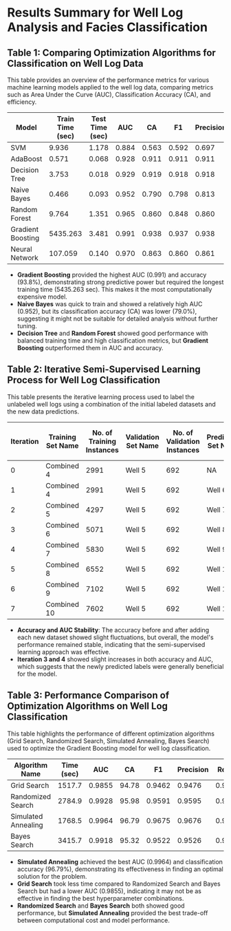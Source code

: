 # Results Summary for Well Log Analysis and Facies Classification

## Table 1: Comparing Optimization Algorithms for Classification on Well Log Data
This table provides an overview of the performance metrics for various machine learning models applied to the well log data, comparing metrics such as Area Under the Curve (AUC), Classification Accuracy (CA), and efficiency.

| Model              | Train Time (sec) | Test Time (sec) | AUC  | CA   | F1   | Precision | Recall | MCC  | Specificity | LogLoss |
|--------------------|-----------------|----------------|------|------|------|-----------|--------|------|-------------|---------|
| SVM                | 9.936           | 1.178          | 0.884| 0.563| 0.592| 0.697     | 0.563  | 0.405| 0.866       | 0.877   |
| AdaBoost           | 0.571           | 0.068          | 0.928| 0.911| 0.911| 0.911     | 0.911  | 0.853| 0.952       | 3.085   |
| Decision Tree      | 3.753           | 0.018          | 0.929| 0.919| 0.918| 0.918     | 0.919  | 0.865| 0.939       | 1.482   |
| Naive Bayes        | 0.466           | 0.093          | 0.952| 0.790| 0.798| 0.813     | 0.790  | 0.671| 0.908       | 0.576   |
| Random Forest      | 9.764           | 1.351          | 0.965| 0.860| 0.848| 0.860     | 0.860  | 0.761| 0.843       | 0.543   |
| Gradient Boosting  | 5435.263        | 3.481          | 0.991| 0.938| 0.937| 0.938     | 0.938  | 0.896| 0.947       | 0.217   |
| Neural Network     | 107.059         | 0.140          | 0.970| 0.863| 0.860| 0.861     | 0.863  | 0.769| 0.902       | 0.371   |

- **Gradient Boosting** provided the highest AUC (0.991) and accuracy (93.8%), demonstrating strong predictive power but required the longest training time (5435.263 sec). This makes it the most computationally expensive model.
- **Naive Bayes** was quick to train and showed a relatively high AUC (0.952), but its classification accuracy (CA) was lower (79.0%), suggesting it might not be suitable for detailed analysis without further tuning.
- **Decision Tree** and **Random Forest** showed good performance with balanced training time and high classification metrics, but **Gradient Boosting** outperformed them in AUC and accuracy.


## Table 2: Iterative Semi-Supervised Learning Process for Well Log Classification
This table presents the iterative learning process used to label the unlabeled well logs using a combination of the initial labeled datasets and the new data predictions.

| Iteration | Training Set Name | No. of Training Instances | Validation Set Name | No. of Validation Instances | Prediction Set Name | Prediction Instances | New Training Set Name | New Training Set Instances | Accuracy Before | Accuracy After | AUC Before | AUC After |
|-----------|-------------------|--------------------------|---------------------|---------------------------|---------------------|----------------------|-----------------------|---------------------------|----------------|---------------|------------|-----------|
| 0         | Combined 4        | 2991                     | Well 5              | 692                       | NA                  | 0                    | Combined 4            | 2991                      | 93.64%         | 93.64%        | 98.81%     | 98.81%    |
| 1         | Combined 4        | 2991                     | Well 5              | 692                       | Well 6              | 1306                 | Combined 5            | 4297                      | 93.64%         | 92.63%        | 98.81%     | 98.70%    |
| 2         | Combined 5        | 4297                     | Well 5              | 692                       | Well 7              | 774                  | Combined 6            | 5071                      | 92.48%         | 92.63%        | 98.68%     | 98.76%    |
| 3         | Combined 6        | 5071                     | Well 5              | 692                       | Well 8              | 759                  | Combined 7            | 5830                      | 92.77%         | 92.48%        | 98.76%     | 98.80%    |
| 4         | Combined 7        | 5830                     | Well 5              | 692                       | Well 9              | 722                  | Combined 8            | 6552                      | 92.63%         | 92.91%        | 98.79%     | 98.80%    |
| 5         | Combined 8        | 6552                     | Well 5              | 692                       | Well 10             | 550                  | Combined 9            | 7102                      | 92.63%         | 92.48%        | 98.80%     | 98.67%    |
| 6         | Combined 9        | 7102                     | Well 5              | 692                       | Well 11             | 500                  | Combined 10           | 7602                      | 92.63%         | 92.19%        | 98.66%     | 98.75%    |
| 7         | Combined 10       | 7602                     | Well 5              | 692                       | Well 12             | 320                  | Combined 11           | 7922                      | 92.19%         | 92.19%        | 98.74%     | 98.72%    |

- **Accuracy and AUC Stability**: The accuracy before and after adding each new dataset showed slight fluctuations, but overall, the model's performance remained stable, indicating that the semi-supervised learning approach was effective.
- **Iteration 3 and 4** showed slight increases in both accuracy and AUC, which suggests that the newly predicted labels were generally beneficial for the model.


## Table 3: Performance Comparison of Optimization Algorithms on Well Log Classification
This table highlights the performance of different optimization algorithms (Grid Search, Randomized Search, Simulated Annealing, Bayes Search) used to optimize the Gradient Boosting model for well log classification.

| Algorithm Name       | Time (sec) | AUC    | CA    | F1    | Precision | Recall | MCC   | Spec  | LogLoss |
|----------------------|------------|--------|-------|-------|-----------|--------|-------|-------|---------|
| Grid Search          | 1517.7     | 0.9855 | 94.78 | 0.9462| 0.9476    | 0.9489 | 0.9053| 0.9969| 0.2816  |
| Randomized Search    | 2784.9     | 0.9928 | 95.98 | 0.9591| 0.9595    | 0.9586 | 0.9273| 0.9975| 0.1692  |
| Simulated Annealing  | 1768.5     | 0.9964 | 96.79 | 0.9675| 0.9676    | 0.9679 | 0.9422| 0.9982| 0.1197  |
| Bayes Search         | 3415.7     | 0.9918 | 95.32 | 0.9522| 0.9526    | 0.9547 | 0.9153| 0.9975| 0.2048  |

- **Simulated Annealing** achieved the best AUC (0.9964) and classification accuracy (96.79%), demonstrating its effectiveness in finding an optimal solution for the problem.
- **Grid Search** took less time compared to Randomized Search and Bayes Search but had a lower AUC (0.9855), indicating it may not be as effective in finding the best hyperparameter combinations.
- **Randomized Search** and **Bayes Search** both showed good performance, but **Simulated Annealing** provided the best trade-off between computational cost and model performance.

